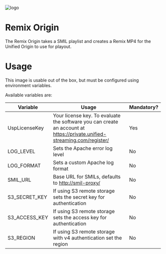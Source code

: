 ![logo](https://raw.githubusercontent.com/unifiedstreaming/origin/master/unifiedstreaming-logo-black.png)

# Remix Origin

The Remix Origin takes a SMIL playlist and creates a Remix MP4 for the Unified Origin to use for playout.

# Usage
This image is usable out of the box, but must be configured using environment variables.

Available variables are:

|Variable        |Usage   |Mandatory?|
|----------------|--------|----------|
|UspLicenseKey |Your license key. To evaluate the software you can create an account at <https://private.unified-streaming.com/register/>|Yes|
|LOG_LEVEL|Sets the Apache error log level|No|
|LOG_FORMAT|Sets a custom Apache log format|No|
|SMIL_URL|Base URL for SMILs, defaults to <http://smil-proxy/>|No|
|S3_SECRET_KEY|If using S3 remote storage sets the secret key for authentication|No|
|S3_ACCESS_KEY|If using S3 remote storage sets the access key for authentication|No|
|S3_REGION|If using S3 remote storage with v4 authentication set the region|No|
